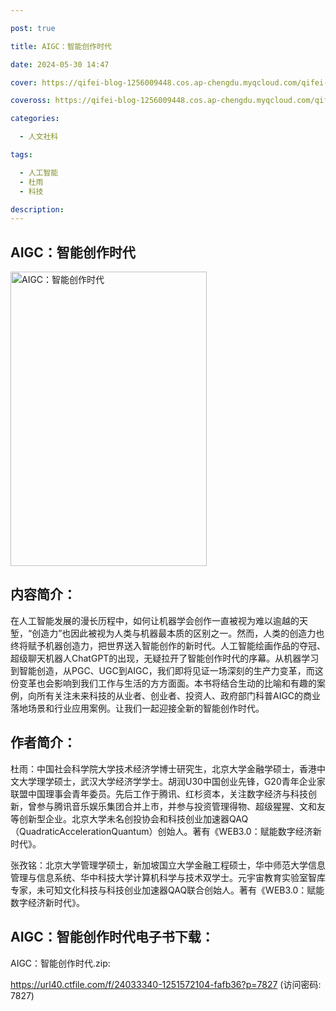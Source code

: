 ```yaml
---

post: true

title: AIGC：智能创作时代

date: 2024-05-30 14:47

cover: https://qifei-blog-1256009448.cos.ap-chengdu.myqcloud.com/qifei-blog/s34410718.jpg

coveross: https://qifei-blog-1256009448.cos.ap-chengdu.myqcloud.com/qifei-blog/s34410718.jpg

categories:

  - 人文社科

tags:

  - 人工智能
  - 杜雨
  - 科技

description:
---
```


## AIGC：智能创作时代

<img alt="AIGC：智能创作时代" class="aligncenter loading" data-was-processed="true" decoding="async" fetchpriority="high" height="471" src="https://qifei-blog-1256009448.cos.ap-chengdu.myqcloud.com/qifei-blog/s34410718.jpg" style="cursor: zoom-in;" width="314"/>

## 内容简介：

在人工智能发展的漫长历程中，如何让机器学会创作一直被视为难以逾越的天堑，“创造力”也因此被视为人类与机器最本质的区别之一。然而，人类的创造力也终将赋予机器创造力，把世界送入智能创作的新时代。人工智能绘画作品的夺冠、超级聊天机器人ChatGPT的出现，无疑拉开了智能创作时代的序幕。从机器学习到智能创造，从PGC、UGC到AIGC，我们即将见证一场深刻的生产力变革，而这份变革也会影响到我们工作与生活的方方面面。本书将结合生动的比喻和有趣的案例，向所有关注未来科技的从业者、创业者、投资人、政府部门科普AIGC的商业落地场景和行业应用案例。让我们一起迎接全新的智能创作时代。

## 作者简介：

杜雨：中国社会科学院大学技术经济学博士研究生，北京大学金融学硕士，香港中文大学理学硕士，武汉大学经济学学士。胡润U30中国创业先锋，G20青年企业家联盟中国理事会青年委员。先后工作于腾讯、红杉资本，关注数字经济与科技创新，曾参与腾讯音乐娱乐集团合并上市，并参与投资管理得物、超级猩猩、文和友等创新型企业。北京大学未名创投协会和科技创业加速器QAQ（QuadraticAccelerationQuantum）创始人。著有《WEB3.0：赋能数字经济新时代》。

张孜铭：北京大学管理学硕士，新加坡国立大学金融工程硕士，华中师范大学信息管理与信息系统、华中科技大学计算机科学与技术双学士。元宇宙教育实验室智库专家，未可知文化科技与科技创业加速器QAQ联合创始人。著有《WEB3.0：赋能数字经济新时代》。

## AIGC：智能创作时代电子书下载：

AIGC：智能创作时代.zip: 

https://url40.ctfile.com/f/24033340-1251572104-fafb36?p=7827 (访问密码: 7827)
